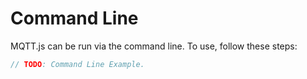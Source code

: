 # Command Line

MQTT.js can be run via the command line. To use, follow these steps:

```js
// TODO: Command Line Example.
```